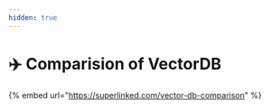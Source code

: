 ```yaml
---
hidden: true
---
```


# ✈️ Comparision of VectorDB



{% embed url="https://superlinked.com/vector-db-comparison" %}
